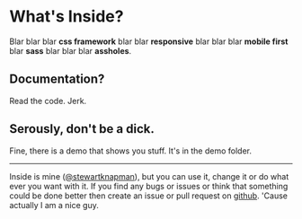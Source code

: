 # What's Inside?

Blar blar blar **css framework** blar blar **responsive** blar blar blar **mobile first** blar **sass** blar blar blar **assholes**.

## Documentation?

Read the code. Jerk.

## Serously, don't be a dick.

Fine, there is a demo that shows you stuff. It's in the demo folder.

---

Inside is mine ([@stewartknapman](http://twitter.com/stewartknapman)), but you can use it, change it or do what ever you want with it. If you find any bugs or issues or think that something could be done better then create an issue or pull request on [github](https://github.com/stewartknapman/inside). 'Cause actually I am a nice guy.